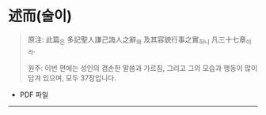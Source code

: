 # 述而(술이)

> 原注: 此篇<sub>은</sub> 多記聖人謙己誨人之辭<sub>와</sub> 及其容貌行事之實<sub>하니</sub> 凡三十七章<sub>이라</sub>.
> 
> 원주: 이번 편에는 성인의 겸손한 말씀과 가르침, 그리고 그의 모습과 행동이 많이 담겨 있으며, 모두 37장입니다.

* PDF 파일

---

